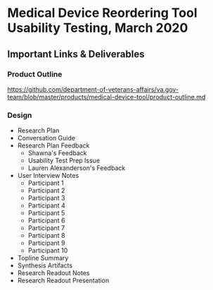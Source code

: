 # Medical Device Reordering Tool Usability Testing, March 2020

## Important Links & Deliverables

### Product Outline
https://github.com/department-of-veterans-affairs/va.gov-team/blob/master/products/medical-device-tool/product-outline.md

### Design
- Research Plan
- Conversation Guide
- Research Plan Feedback
  - Shawna's Feedback
  - Usability Test Prep Issue
  - Lauren Alexanderson's Feedback
- User Interview Notes
  - Participant 1
  - Participant 2
  - Participant 3
  - Participant 4
  - Participant 5
  - Participant 6
  - Participant 7
  - Participant 8
  - Participant 9
  - Participant 10
- Topline Summary
- Synthesis Artifacts
- Research Readout Notes
- Research Readout Presentation
